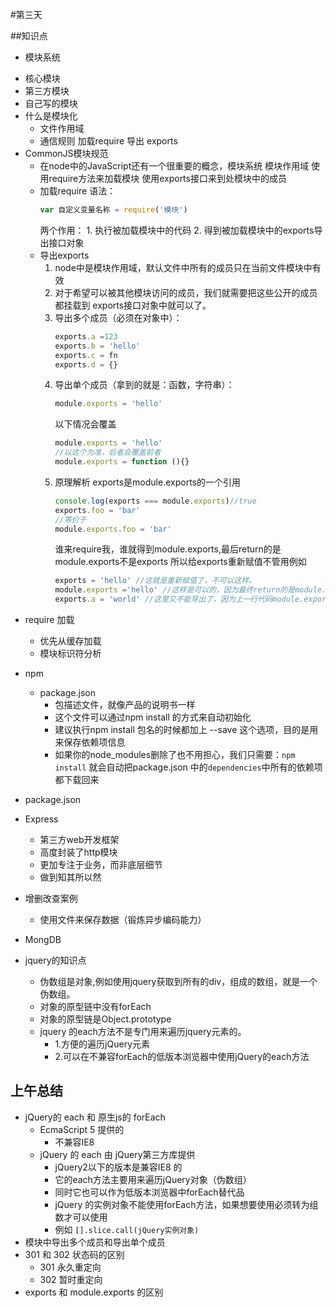 #第三天

##知识点

- 模块系统
 + 核心模块
 + 第三方模块
 + 自己写的模块
 + 什么是模块化
    * 文件作用域
    * 通信规则
        加载require
        导出 exports
 + CommonJS模块规范
    * 在node中的JavaScript还有一个很重要的概念，模块系统
        模块作用域
        使用require方法来加载模块
        使用exports接口来到处模块中的成员
    * 加载require
        语法：
        ```javascript
        var 自定义变量名称 = require('模块')
        ```
        两个作用：
            1. 执行被加载模块中的代码
            2. 得到被加载模块中的exports导出接口对象
    * 导出exports
        1. node中是模块作用域，默认文件中所有的成员只在当前文件模块中有效
        2. 对于希望可以被其他模块访问的成员，我们就需要把这些公开的成员都挂载到
            exports接口对象中就可以了。
        3. 导出多个成员（必须在对象中）：
            ```javascript
            exports.a =123
            exports.b = 'hello'
            exports.c = fn
            exports.d = {}
            ```
        4. 导出单个成员（拿到的就是：函数，字符串）：
            ```javascript
            module.exports = 'hello'
            ```
            以下情况会覆盖
            ```javascript
            module.exports = 'hello'
            //以这个为准，后者会覆盖前者
            module.exports = function (){}
            ```
        5. 原理解析
            exports是module.exports的一个引用
            ```javascript
            console.log(exports === module.exports)//true
            exports.foo = 'bar'
            //等价于
            module.exports.foo = 'bar'
            ```
            谁来require我，谁就得到module.exports,最后return的是module.exports不是exports
            所以给exports重新赋值不管用例如
            ```javascript
            exports = 'hello' //这就是重新赋值了，不可以这样。
            module.exports ='hello' //这样是可以的，因为最终return的是module.exports
            exports.a = 'world' //这里又不能导出了，因为上一行代码module.exports重新赋值了，module.exports===exports 不成立了。
            ```
- require 加载
    + 优先从缓存加载
    + 模块标识符分析
- npm
    + package.json
      * 包描述文件，就像产品的说明书一样
      * 这个文件可以通过npm install 的方式来自动初始化
      * 建议执行npm install 包名的时候都加上 --save 这个选项，目的是用来保存依赖项信息
      * 如果你的node_modules删除了也不用担心，我们只需要：`npm install` 就会自动把package.json
        中的`dependencies`中所有的依赖项都下载回来
- package.json
- Express
    + 第三方web开发框架
    + 高度封装了http模块
    + 更加专注于业务，而非底层细节
    + 做到知其所以然
- 增删改查案例
    + 使用文件来保存数据（锻炼异步编码能力） 
- MongDB

- jquery的知识点
    + 伪数组是对象,例如使用jquery获取到所有的div，组成的数组，就是一个伪数组。
    + 对象的原型链中没有forEach
    + 对象的原型链是Object.prototype
    + jquery 的each方法不是专门用来遍历jquery元素的。
        * 1.方便的遍历jQuery元素
        * 2.可以在不兼容forEach的低版本浏览器中使用jQuery的each方法


## 上午总结
- jQuery的 each 和 原生js的 forEach 
    + EcmaScript 5 提供的
        * 不兼容IE8
    + jQuery 的 each 由 jQuery第三方库提供
        * jQuery2以下的版本是兼容IE8 的
        * 它的each方法主要用来遍历jQuery对象（伪数组）
        * 同时它也可以作为低版本浏览器中forEach替代品
        * jQuery 的实例对象不能使用forEach方法，如果想要使用必须转为组数才可以使用
        * 例如 `[].slice.call(jQuery实例对象)`
- 模块中导出多个成员和导出单个成员
- 301 和 302 状态码的区别
    + 301 永久重定向   
    + 302 暂时重定向
- exports 和 module.exports 的区别


